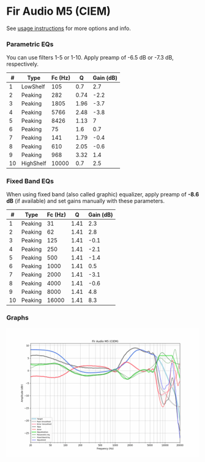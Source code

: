 # Fir Audio M5 (CIEM)
See [usage instructions](https://github.com/jaakkopasanen/AutoEq#usage) for more options and info.

### Parametric EQs
You can use filters 1-5 or 1-10. Apply preamp of -6.5 dB or -7.3 dB, respectively.

|   # | Type      |   Fc (Hz) |    Q |   Gain (dB) |
|-----|-----------|-----------|------|-------------|
|   1 | LowShelf  |       105 | 0.7  |         2.7 |
|   2 | Peaking   |       282 | 0.74 |        -2.2 |
|   3 | Peaking   |      1805 | 1.96 |        -3.7 |
|   4 | Peaking   |      5766 | 2.48 |        -3.8 |
|   5 | Peaking   |      8426 | 1.13 |         7   |
|   6 | Peaking   |        75 | 1.6  |         0.7 |
|   7 | Peaking   |       141 | 1.79 |        -0.4 |
|   8 | Peaking   |       610 | 2.05 |        -0.6 |
|   9 | Peaking   |       968 | 3.32 |         1.4 |
|  10 | HighShelf |     10000 | 0.7  |         2.5 |

### Fixed Band EQs
When using fixed band (also called graphic) equalizer, apply preamp of **-8.6 dB** (if available) and set gains manually with these parameters.

|   # | Type    |   Fc (Hz) |    Q |   Gain (dB) |
|-----|---------|-----------|------|-------------|
|   1 | Peaking |        31 | 1.41 |         2.3 |
|   2 | Peaking |        62 | 1.41 |         2.8 |
|   3 | Peaking |       125 | 1.41 |        -0.1 |
|   4 | Peaking |       250 | 1.41 |        -2.1 |
|   5 | Peaking |       500 | 1.41 |        -1.4 |
|   6 | Peaking |      1000 | 1.41 |         0.5 |
|   7 | Peaking |      2000 | 1.41 |        -3.1 |
|   8 | Peaking |      4000 | 1.41 |        -0.6 |
|   9 | Peaking |      8000 | 1.41 |         4.8 |
|  10 | Peaking |     16000 | 1.41 |         8.3 |

### Graphs
![](./Fir%20Audio%20M5%20(CIEM).png)
